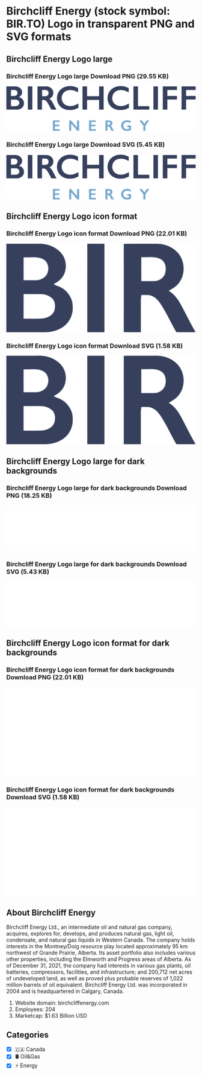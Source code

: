 # Birchcliff Energy (stock symbol: BIR.TO) Logo in transparent PNG and SVG formats

## Birchcliff Energy Logo large

### Birchcliff Energy Logo large Download PNG (29.55 KB)

![Birchcliff Energy Logo large Download PNG (29.55 KB)](/img/orig/BIR.TO_BIG-3b4e4451.png)

### Birchcliff Energy Logo large Download SVG (5.45 KB)

![Birchcliff Energy Logo large Download SVG (5.45 KB)](/img/orig/BIR.TO_BIG-2db9c047.svg)

## Birchcliff Energy Logo icon format

### Birchcliff Energy Logo icon format Download PNG (22.01 KB)

![Birchcliff Energy Logo icon format Download PNG (22.01 KB)](/img/orig/BIR.TO-0d419bed.png)

### Birchcliff Energy Logo icon format Download SVG (1.58 KB)

![Birchcliff Energy Logo icon format Download SVG (1.58 KB)](/img/orig/BIR.TO-045fdcef.svg)

## Birchcliff Energy Logo large for dark backgrounds

### Birchcliff Energy Logo large for dark backgrounds Download PNG (18.25 KB)

![Birchcliff Energy Logo large for dark backgrounds Download PNG (18.25 KB)](/img/orig/BIR.TO_BIG.D-a8aeeef8.png)

### Birchcliff Energy Logo large for dark backgrounds Download SVG (5.43 KB)

![Birchcliff Energy Logo large for dark backgrounds Download SVG (5.43 KB)](/img/orig/BIR.TO_BIG.D-aa67d0f7.svg)

## Birchcliff Energy Logo icon format for dark backgrounds

### Birchcliff Energy Logo icon format for dark backgrounds Download PNG (22.01 KB)

![Birchcliff Energy Logo icon format for dark backgrounds Download PNG (22.01 KB)](/img/orig/BIR.TO.D-a42d06b1.png)

### Birchcliff Energy Logo icon format for dark backgrounds Download SVG (1.58 KB)

![Birchcliff Energy Logo icon format for dark backgrounds Download SVG (1.58 KB)](/img/orig/BIR.TO.D-6689ddf5.svg)

## About Birchcliff Energy

Birchcliff Energy Ltd., an intermediate oil and natural gas company, acquires, explores for, develops, and produces natural gas, light oil, condensate, and natural gas liquids in Western Canada. The company holds interests in the Montney/Doig resource play located approximately 95 km northwest of Grande Prairie, Alberta. Its asset portfolio also includes various other properties, including the Elmworth and Progress areas of Alberta. As of December 31, 2021, the company had interests in various gas plants, oil batteries, compressors, facilities, and infrastructure; and 200,712 net acres of undeveloped land, as well as proved plus probable reserves of 1,022 million barrels of oil equivalent. Birchcliff Energy Ltd. was incorporated in 2004 and is headquartered in Calgary, Canada.

1. Website domain: birchcliffenergy.com
2. Employees: 204
3. Marketcap: $1.63 Billion USD


## Categories
- [x] 🇨🇦 Canada
- [x] 🛢 Oil&Gas
- [x] ⚡ Energy
